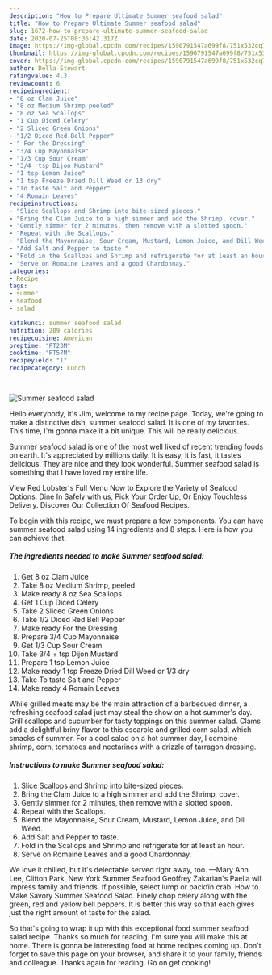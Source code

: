 ```yaml
---
description: "How to Prepare Ultimate Summer seafood salad"
title: "How to Prepare Ultimate Summer seafood salad"
slug: 1672-how-to-prepare-ultimate-summer-seafood-salad
date: 2020-07-25T08:36:42.317Z
image: https://img-global.cpcdn.com/recipes/1590791547a699f8/751x532cq70/summer-seafood-salad-recipe-main-photo.jpg
thumbnail: https://img-global.cpcdn.com/recipes/1590791547a699f8/751x532cq70/summer-seafood-salad-recipe-main-photo.jpg
cover: https://img-global.cpcdn.com/recipes/1590791547a699f8/751x532cq70/summer-seafood-salad-recipe-main-photo.jpg
author: Della Stewart
ratingvalue: 4.3
reviewcount: 6
recipeingredient:
- "8 oz Clam Juice"
- "8 oz Medium Shrimp peeled"
- "8 oz Sea Scallops"
- "1 Cup Diced Celery"
- "2 Sliced Green Onions"
- "1/2 Diced Red Bell Pepper"
- " For the Dressing"
- "3/4 Cup Mayonnaise"
- "1/3 Cup Sour Cream"
- "3/4  tsp Dijon Mustard"
- "1 tsp Lemon Juice"
- "1 tsp Freeze Dried Dill Weed or 13 dry"
- "To taste Salt and Pepper"
- "4 Romain Leaves"
recipeinstructions:
- "Slice Scallops and Shrimp into bite-sized pieces."
- "Bring the Clam Juice to a high simmer and add the Shrimp, cover."
- "Gently simmer for 2 minutes, then remove with a slotted spoon."
- "Repeat with the Scallops."
- "Blend the Mayonnaise, Sour Cream, Mustard, Lemon Juice, and Dill Weed."
- "Add Salt and Pepper to taste."
- "Fold in the Scallops and Shrimp and refrigerate for at least an hour."
- "Serve on Romaine Leaves and a good Chardonnay."
categories:
- Recipe
tags:
- summer
- seafood
- salad

katakunci: summer seafood salad 
nutrition: 209 calories
recipecuisine: American
preptime: "PT23M"
cooktime: "PT57M"
recipeyield: "1"
recipecategory: Lunch

---
```



![Summer seafood salad](https://img-global.cpcdn.com/recipes/1590791547a699f8/751x532cq70/summer-seafood-salad-recipe-main-photo.jpg)

Hello everybody, it's Jim, welcome to my recipe page. Today, we're going to make a distinctive dish, summer seafood salad. It is one of my favorites. This time, I'm gonna make it a bit unique. This will be really delicious.

Summer seafood salad is one of the most well liked of recent trending foods on earth. It's appreciated by millions daily. It is easy, it is fast, it tastes delicious. They are nice and they look wonderful. Summer seafood salad is something that I have loved my entire life.

View Red Lobster&#39;s Full Menu Now to Explore the Variety of Seafood Options. Dine In Safely with us, Pick Your Order Up, Or Enjoy Touchless Delivery. Discover Our Collection Of Seafood Recipes.


To begin with this recipe, we must prepare a few components. You can have summer seafood salad using 14 ingredients and 8 steps. Here is how you can achieve that.

<!--inarticleads1-->

##### The ingredients needed to make Summer seafood salad:

1. Get 8 oz Clam Juice
1. Take 8 oz Medium Shrimp, peeled
1. Make ready 8 oz Sea Scallops
1. Get 1 Cup Diced Celery
1. Take 2 Sliced Green Onions
1. Take 1/2 Diced Red Bell Pepper
1. Make ready  For the Dressing
1. Prepare 3/4 Cup Mayonnaise
1. Get 1/3 Cup Sour Cream
1. Take 3/4 + tsp Dijon Mustard
1. Prepare 1 tsp Lemon Juice
1. Make ready 1 tsp Freeze Dried Dill Weed or 1/3 dry
1. Take To taste Salt and Pepper
1. Make ready 4 Romain Leaves


While grilled meats may be the main attraction of a barbecued dinner, a refreshing seafood salad just may steal the show on a hot summer&#39;s day. Grill scallops and cucumber for tasty toppings on this summer salad. Clams add a delightful briny flavor to this escarole and grilled corn salad, which smacks of summer. For a cool salad on a hot summer day, I combine shrimp, corn, tomatoes and nectarines with a drizzle of tarragon dressing. 

<!--inarticleads2-->

##### Instructions to make Summer seafood salad:

1. Slice Scallops and Shrimp into bite-sized pieces.
1. Bring the Clam Juice to a high simmer and add the Shrimp, cover.
1. Gently simmer for 2 minutes, then remove with a slotted spoon.
1. Repeat with the Scallops.
1. Blend the Mayonnaise, Sour Cream, Mustard, Lemon Juice, and Dill Weed.
1. Add Salt and Pepper to taste.
1. Fold in the Scallops and Shrimp and refrigerate for at least an hour.
1. Serve on Romaine Leaves and a good Chardonnay.


We love it chilled, but it&#39;s delectable served right away, too. —Mary Ann Lee, Clifton Park, New York Summer Seafood Geoffrey Zakarian&#39;s Paella will impress family and friends. If possible, select lump or backfin crab. How to Make Savory Summer Seafood Salad. Finely chop celery along with the green, red and yellow bell peppers. It is better this way so that each gives just the right amount of taste for the salad. 

So that's going to wrap it up with this exceptional food summer seafood salad recipe. Thanks so much for reading. I'm sure you will make this at home. There is gonna be interesting food at home recipes coming up. Don't forget to save this page on your browser, and share it to your family, friends and colleague. Thanks again for reading. Go on get cooking!
